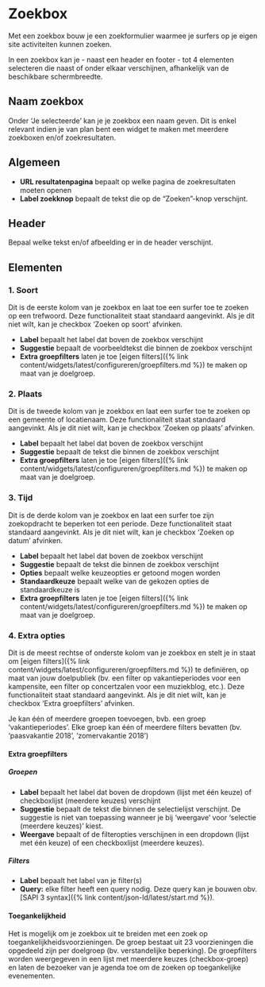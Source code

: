 ---
---

# Zoekbox

Met een zoekbox bouw je een zoekformulier waarmee je surfers op je eigen site activiteiten kunnen zoeken.

In een zoekbox kan je - naast een header en footer - tot 4 elementen selecteren die naast of onder elkaar verschijnen, afhankelijk van de beschikbare schermbreedte.

## Naam zoekbox
Onder ‘Je selecteerde’ kan je je zoekbox een naam geven. Dit is enkel relevant indien je van plan bent een widget te maken met meerdere zoekboxen en/of zoekresultaten.

## Algemeen

* **URL resultatenpagina** bepaalt op welke pagina de zoekresultaten moeten openen
* **Label zoekknop** bepaalt de tekst die op de “Zoeken”-knop verschijnt.

## Header
Bepaal welke tekst en/of afbeelding er in de header verschijnt.

## Elementen
### 1. Soort
Dit is de eerste kolom van je zoekbox en laat toe een surfer toe te zoeken op een trefwoord. Deze functionaliteit staat standaard aangevinkt. Als je dit niet wilt, kan je checkbox ‘Zoeken op soort’ afvinken.

* **Label** bepaalt het label dat boven de zoekbox verschijnt
* **Suggestie** bepaalt de voorbeeldtekst die binnen de zoekbox verschijnt
* **Extra groepfilters** laten je toe [eigen filters]({% link content/widgets/latest/configureren/groepfilters.md %}) te maken op maat van je doelgroep.

### 2. Plaats
Dit is de tweede kolom van je zoekbox en laat een surfer toe te zoeken op een gemeente of locatienaam. Deze functionaliteit staat standaard aangevinkt. Als je dit niet wilt, kan je checkbox ‘Zoeken op plaats’ afvinken.


* **Label** bepaalt het label dat boven de zoekbox verschijnt
* **Suggestie** bepaalt de tekst die binnen de zoekbox verschijnt
* **Extra groepfilters** laten je toe [eigen filters]({% link content/widgets/latest/configureren/groepfilters.md %}) te maken op maat van je doelgroep.

### 3. Tijd
Dit is de derde kolom van je zoekbox en laat een surfer toe zijn zoekopdracht te beperken tot een periode. Deze functionaliteit staat standaard aangevinkt. Als je dit niet wilt, kan je checkbox ‘Zoeken op datum’ afvinken.

* **Label** bepaalt het label dat boven de zoekbox verschijnt
* **Suggestie** bepaalt de tekst die binnen de zoekbox verschijnt
* **Opties** bepaalt welke keuzeopties er getoond mogen worden
* **Standaardkeuze** bepaalt welke van de gekozen opties de standaardkeuze is
* **Extra groepfilters** laten je toe [eigen filters]({% link content/widgets/latest/configureren/groepfilters.md %}) te maken op maat van je doelgroep.

### 4. Extra opties
Dit is de meest rechtse of onderste kolom van je zoekbox en stelt je in staat om [eigen filters]({% link content/widgets/latest/configureren/groepfilters.md %}) te definiëren, op maat van jouw doelpubliek (bv. een filter op vakantieperiodes voor een kampensite, een filter op concertzalen voor een muziekblog, etc.). Deze functionaliteit staat standaard aangevinkt. Als je dit niet wilt, kan je checkbox ‘Extra groepfilters’ afvinken.

Je kan één of meerdere groepen toevoegen, bvb. een groep ‘vakantieperiodes’. Elke groep kan één of meerdere filters bevatten (bv. ‘paasvakantie 2018’, ‘zomervakantie 2018’)

#### Extra groepfilters
##### Groepen
* **Label** bepaalt het label dat boven de dropdown (lijst met één keuze) of checkboxlijst (meerdere keuzes) verschijnt
* **Suggestie** bepaalt de tekst die binnen de selectielijst verschijnt. De suggestie is niet van toepassing wanneer je bij ‘weergave’ voor ‘selectie (meerdere keuzes)’ kiest.
* **Weergave** bepaalt of de filteropties verschijnen in een dropdown (lijst met één keuze) of een checkboxlijst (meerdere keuzes).

##### Filters
- **Label** bepaalt het label van je filter(s)
- **Query:** elke filter heeft een query nodig. Deze query kan je bouwen obv. [SAPI 3 syntax]({% link content/json-ld/latest/start.md %}).

#### Toegankelijkheid

Het is mogelijk om je zoekbox uit te breiden met een zoek op toegankelijkheidsvoorzieningen. De groep bestaat uit 23 voorzieningen die opgedeeld zijn per doelgroep (bv. verstandelijke beperking). De groepfilters worden weergegeven in een lijst met meerdere keuzes (checkbox-groep) en laten de bezoeker van je agenda toe om de zoeken op toegankelijke evenementen.
